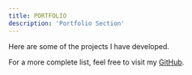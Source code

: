 ```yaml
---
title: PORTFOLIO
description: 'Portfolio Section'
---
```


Here are some of the projects I have developed.

For a more complete list, feel free to visit my [GitHub](https://github.com/OIDAM98 "GitHub").